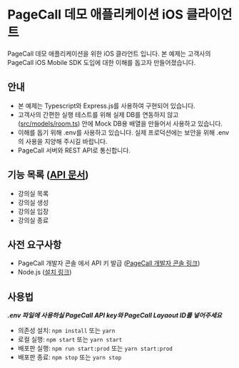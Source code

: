 # PageCall 데모 애플리케이션 iOS 클라이언트

PageCall 데모 애플리케이션을 위한 iOS 클라언트 입니다. 본 예제는 고객사의 PageCall iOS Mobile SDK 도입에 대한 이해를 돕고자 만들어졌습니다.

## 안내

- 본 예제는 Typescript와 Express.js를 사용하여 구현되어 있습니다.
- 고객사의 간편한 실행 테스트를 위해 실제 DB를 연동하지 않고 ([src/models/room.ts](./src/models/room.ts)) 안에 Mock DB용 배열을 만들어서 사용하고 있습니다.
- 이해를 돕기 위해 .env를 사용하고 있습니다. 실제 프로덕션에는 보안을 위해 .env의 사용을 지양해 주시길 바랍니다.
- PageCall 서버와 REST API로 통신합니다.

## 기능 목록 ([API 문서](API.md))

- 강의실 목록
- 강의실 생성
- 강의실 입장
- 강의실 종료

## 사전 요구사항

- PageCall 개발자 콘솔 에서 API 키 발급 ([PageCall 개발자 콘솔 링크](https://console.pagecall.net/))
- Node.js ([설치 링크](https://nodejs.org/ko/download/))
  
## 사용법
***.env 파일에 사용하실 PageCall API key와 PageCall Layaout ID를 넣어주세요***
- 의존성 설치: ```npm install``` 또는 ```yarn```
- 로컬 실행: ```npm start``` 또는 ```yarn start```
- 배포판 실행: ```npm run start:prod``` 또는 ```yarn start:prod```
- 배포판 종료: ```npm stop``` 또는 ```yarn stop```
